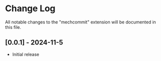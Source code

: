 # Change Log

All notable changes to the "mechcommit" extension will be documented in this file.

## [0.0.1] - 2024-11-5

-   Initial release
